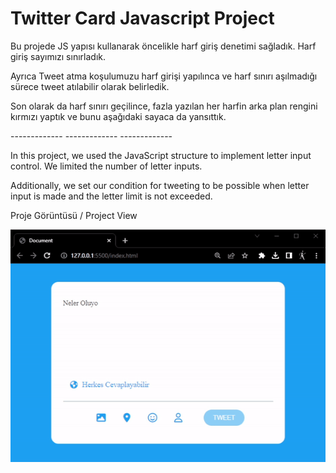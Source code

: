 # Twitter Card Javascript Project 

<p> Bu projede JS yapısı kullanarak öncelikle harf giriş denetimi sağladık.  Harf giriş sayımızı sınırladık. </p> 

<p> Ayrıca Tweet atma koşulumuzu harf girişi yapılınca ve harf sınırı aşılmadığı sürece tweet atılabilir olarak belirledik. </p>

<p> Son olarak da harf sınırı geçilince, fazla yazılan her harfin arka plan rengini  kırmızı yaptık ve bunu aşağıdaki sayaca da yansıttık. </p>

<p> -------------   -------------    -------------</p>

<p> In this project, we used the JavaScript structure to implement letter input control. We limited the number of letter inputs. </p>

<p> Additionally, we set our condition for tweeting to be possible when letter input is made and the letter limit is not exceeded. </p>


Proje Görüntüsü / Project View 

![](twitter.gif)
